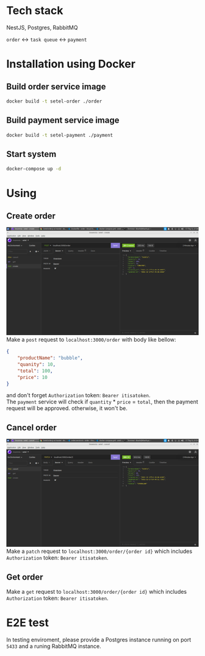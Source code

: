 # Tech stack
NestJS, Postgres, RabbitMQ

`order` <-> `task queue` <-> `payment`

# Installation using Docker
## Build order service image
```bash
docker build -t setel-order ./order
```
## Build payment service image
```bash
docker build -t setel-payment ./payment
```
## Start system
```bash
docker-compose up -d
```

# Using
## Create order
![Create order](./images/post.png)
Make a `post` request to `localhost:3000/order` with body like bellow:
```json
{
	"productName": "bubble",
	"quanity": 10,
	"total": 100,
	"price": 10
}
```
and don't forget `Authorization` token: `Bearer itisatoken`.\
The `payment` service will check if `quantity` * `price` = `total`, then the payment request will be approved. otherwise, it won't be.
## Cancel order
![Cancel order](./images/put.png)
Make a `patch` request to `localhost:3000/order/{order id}` which includes `Authorization` token: `Bearer itisatoken`.
## Get order
Make a `get` request to `localhost:3000/order/{order id}` which includes `Authorization` token: `Bearer itisatoken`.

# E2E test
In testing enviroment, please provide a Postgres instance running on port `5433` and a runing RabbitMQ instance.